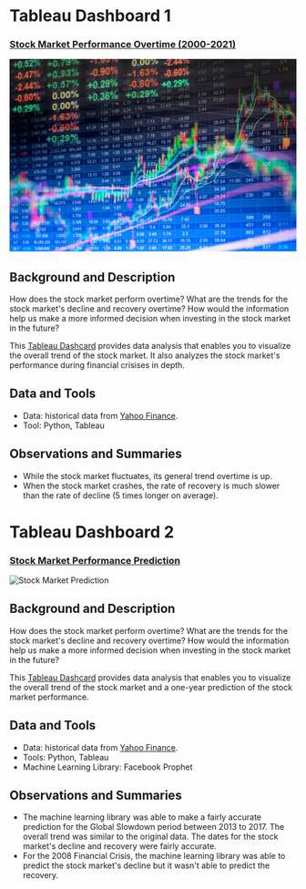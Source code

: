 # Tableau Dashboard 1
### [Stock Market Performance Overtime (2000-2021)](https://public.tableau.com/views/StockMarketAnalysis_16148159340840/TrendAnalysis?:language=en&:display_count=y&:origin=viz_share_link)

![Stock Market](Images/stocks.jpeg)

## Background and Description
How does the stock market perform overtime? What are the trends for the stock market's decline and recovery overtime? How would the information help us make a more informed decision when investing in the stock market in the future? 

This [Tableau Dashcard](https://public.tableau.com/views/StockMarketAnalysis_16148159340840/TrendAnalysis?:language=en&:display_count=y&:origin=viz_share_link) provides data analysis that enables you to visualize the overall trend of the stock market. It also analyzes the stock market's performance during financial crisises in depth. 

## Data and Tools
* Data: historical data from [Yahoo Finance](https://finance.yahoo.com/). 
* Tool: Python, Tableau

## Observations and Summaries
* While the stock market fluctuates, its general trend overtime is up. 
* When the stock market crashes, the rate of recovery is much slower than the rate of decline (5 times longer on average).

#

# Tableau Dashboard 2
### [Stock Market Performance Prediction](https://public.tableau.com/views/StockMarketPrediction_16157795216330/Dashboard1?:language=en&:display_count=y&:origin=viz_share_link)

![Stock Market Prediction](Images/stock_prediction.png)

## Background and Description
How does the stock market perform overtime? What are the trends for the stock market's decline and recovery overtime? How would the information help us make a more informed decision when investing in the stock market in the future? 

This [Tableau Dashcard](https://public.tableau.com/views/StockMarketPrediction_16157795216330/Dashboard1?:language=en&:display_count=y&:origin=viz_share_link) provides data analysis that enables you to visualize the overall trend of the stock market and a one-year prediction of the stock market performance.

## Data and Tools
* Data: historical data from [Yahoo Finance](https://finance.yahoo.com/). 
* Tools: Python, Tableau
* Machine Learning Library: Facebook Prophet  

## Observations and Summaries
* The machine learning library was able to make a fairly accurate prediction for the Global Slowdown period between 2013 to 2017. The overall trend was similar to the original data. The dates for the stock market's decline and recovery were fairly accurate. 
* For the 2008 Financial Crisis, the machine learning library was able to predict the stock market's decline but it wasn't able to predict the recovery. 


